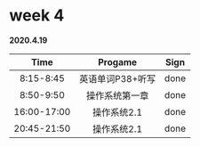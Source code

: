 # week 4

**2020.4.19**

Time|Progame|Sign
|:-----:|:-----:|:-----:|
8:15-8:45|英语单词P38+听写|done
8:50-9:50|操作系统第一章|done
16:00-17:00|操作系统2.1|done
20:45-21:50|操作系统2.1|done